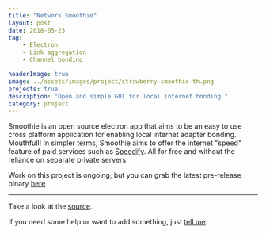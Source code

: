```yaml
---
title: "Network Smoothie"
layout: post
date: 2018-05-23
tag:
    - Electron
    - Link aggregation
    - Channel bonding

headerImage: true
image: ../assets/images/project/strawberry-smoothie-th.png
projects: true
description: "Open and simple GUI for local internet bonding."
category: project
---
```

Smoothie is an open source electron app that aims to be an easy to use cross platform application for enabling local internet adapter bonding. Mouthfull! In simpler terms, Smoothie aims to offer the internet "speed" feature of paid services such as [Speedify](http://speedify.com/). All for free and without the reliance on separate private servers.

Work on this project is ongoing, but you can grab the latest pre-release binary [here](https://github.com/SethStalley/network-smoothie/releases)

---

Take a look at the [source](https://github.com/SethStalley/network-smoothie).

If you need some help or want to add something, just [tell me](https://github.com/SethStalley/network-smoothie/issues).
